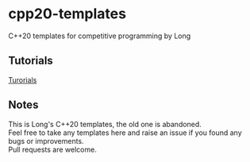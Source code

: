 # cpp20-templates
C++20 templates for competitive programming by Long

## Tutorials
[Turorials](./tutorials)

## Notes
This is Long's C++20 templates, the old one is abandoned.  
Feel free to take any templates here and raise an issue if you found any bugs or improvements.  
Pull requests are welcome.

